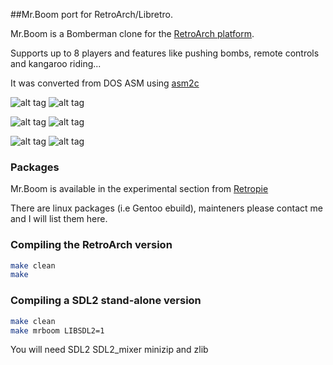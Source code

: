 ##Mr.Boom port for RetroArch/Libretro.

Mr.Boom is a Bomberman clone for the [RetroArch platform](https://www.libretro.com).

Supports up to 8 players and features like pushing bombs, remote controls and kangaroo riding...

It was converted from DOS ASM using [asm2c](https://github.com/frranck/asm2c)

![alt tag](http://mrboom.mumblecore.org/mrb0.png)
![alt tag](http://mrboom.mumblecore.org/mrb1.png)

![alt tag](http://mrboom.mumblecore.org/mrb2.png)
![alt tag](http://mrboom.mumblecore.org/mrb4.png)

![alt tag](http://mrboom.mumblecore.org/mrb5.png)
![alt tag](http://mrboom.mumblecore.org/draw.gif)

### Packages

Mr.Boom is available in the experimental section from [Retropie](https://retropie.org.uk)

There are linux packages (i.e Gentoo ebuild), mainteners please contact me and I will list them here.

### Compiling the RetroArch version

```sh
make clean
make
```

### Compiling a SDL2 stand-alone version

```sh
make clean
make mrboom LIBSDL2=1
```

You will need SDL2 SDL2_mixer minizip and zlib
